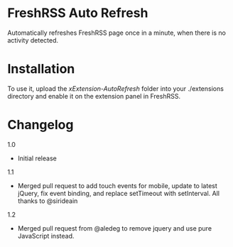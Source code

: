 # FreshRSS Auto Refresh
Automatically refreshes FreshRSS page once in a minute, when there is no activity detected.

# Installation
To use it, upload the *xExtension-AutoRefresh* folder into your ./extensions directory and enable it on the extension panel in FreshRSS.

# Changelog
1.0
- Initial release

1.1
- Merged pull request to add touch events for mobile, update to latest jQuery, fix event binding, and replace setTimeout with setInterval. All thanks to @sirideain 

1.2
- Merged pull request from @aledeg to remove jquery and use pure JavaScript instead.
